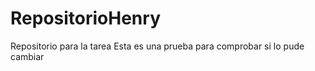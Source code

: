 # RepositorioHenry
Repositorio para la tarea
Esta es una prueba para comprobar si  lo pude cambiar
 
